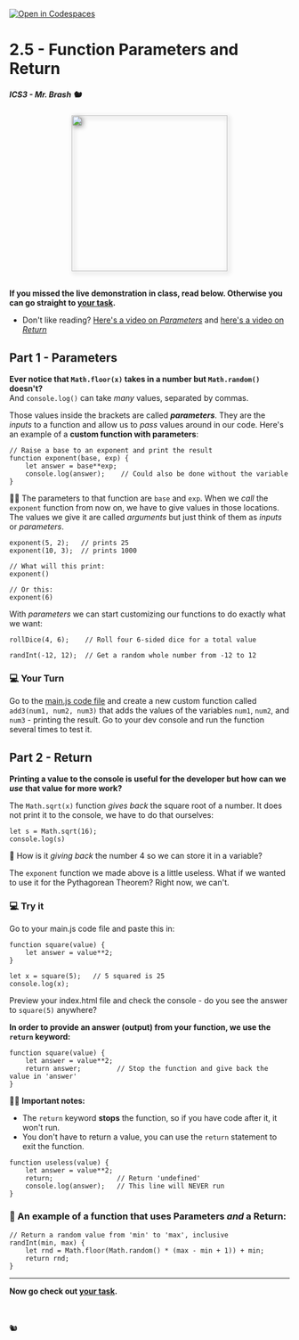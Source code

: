 [![Open in Codespaces](https://classroom.github.com/assets/launch-codespace-2972f46106e565e64193e422d61a12cf1da4916b45550586e14ef0a7c637dd04.svg)](https://classroom.github.com/open-in-codespaces?assignment_repo_id=16556711)
# 2.5 - Function Parameters and Return

##### ICS3 - Mr. Brash 🐿️

<img src="./images/params_and_return.png" width="280px"  style="display:block;margin:auto;filter:drop-shadow(3px 3px 4px grey)">  

<br>

**If you missed the live demonstration in class, read below. Otherwise you can go straight to [your task](./YOUR_TASK.md).**

- Don't like reading? [Here's a video on _Parameters_](https://youtu.be/hI-04Ot4vZY) and [here's a video on _Return_](https://youtu.be/qV4PHIp-PNs)


## Part 1 - Parameters

**Ever notice that `Math.floor(x)` takes in a number but `Math.random()` doesn't?**  
And `console.log()` can take _many_ values, separated by commas. 

Those values inside the brackets are called _**parameters**_. They are the _inputs_ to a function and allow us to _pass_ values around in our code. Here's an example of a **custom function with parameters**:
```JS
// Raise a base to an exponent and print the result
function exponent(base, exp) {
    let answer = base**exp;
    console.log(answer);    // Could also be done without the variable
}
```

☝🏻 The parameters to that function are `base` and `exp`. When we _call_ the `exponent` function from now on, we have to give values in those locations. The values we give it are called _arguments_ but just think of them as _inputs_ or _parameters_.
```JS
exponent(5, 2);   // prints 25
exponent(10, 3);  // prints 1000

// What will this print:
exponent()

// Or this:
exponent(6)
```

With _parameters_ we can start customizing our functions to do exactly what we want:
```JS
rollDice(4, 6);    // Roll four 6-sided dice for a total value

randInt(-12, 12);  // Get a random whole number from -12 to 12
```

### 💻 Your Turn

Go to the [main.js code file](./main.js) and create a new custom function called `add3(num1, num2, num3)` that adds the values of the variables `num1`, `num2`, and `num3` - printing the result. Go to your dev console and run the function several times to test it.

## Part 2 - Return

**Printing a value to the console is useful for the developer but how can we _use_ that value for more work?**

The `Math.sqrt(x)` function _gives back_ the square root of a number. It does not print it to the console, we have to do that ourselves:
```JS
let s = Math.sqrt(16);
console.log(s)
```

🤔 How is it _giving back_ the number 4 so we can store it in a variable?

The `exponent` function we made above is a little useless. What if we wanted to use it for the Pythagorean Theorem? Right now, we can't.

### 💻 Try it

Go to your main.js code file and paste this in:
```JS
function square(value) {
    let answer = value**2;
}

let x = square(5);   // 5 squared is 25
console.log(x);
```

Preview your index.html file and check the console - do you see the answer to `square(5)` anywhere?

**In order to provide an answer (output) from your function, we use the `return` keyword:**
```JS
function square(value) {
    let answer = value**2;
    return answer;         // Stop the function and give back the value in 'answer'
}
```

☝🏻 **Important notes:**
- The `return` keyword **stops** the function, so if you have code after it, it won't run. 
- You don't have to return a value, you can use the `return` statement to exit the function.

```JS
function useless(value) {
    let answer = value**2;
    return;                // Return 'undefined'
    console.log(answer);   // This line will NEVER run
}
```

### 📝 An example of a function that uses Parameters _and_ a Return:
```JS
// Return a random value from 'min' to 'max', inclusive
randInt(min, max) {
    let rnd = Math.floor(Math.random() * (max - min + 1)) + min;
    return rnd;
}
```

---

**Now go check out [your task](./YOUR_TASK.md).**

<br>
<br>
🐿️
